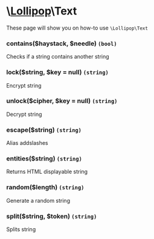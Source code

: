 # \\[Lollipop](http://github.com/4ldrich/lollipop-php)\Text

These page will show you on how-to use ```\Lollipop\Text``` 


### contains($haystack, $needle) ```(bool)```
Checks if a string contains another string

### lock($string, $key = null) ```(string)```
Encrypt string

### unlock($cipher, $key = null) ```(string)```
Decrypt string

### escape($string) ```(string)```
Alias addslashes

### entities($string) ```(string)```
Returns HTML displayable string

### random($length) ```(string)```
Generate a random string

### split($string, $token) ```(string)```
Splits string
